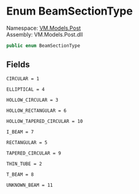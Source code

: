 # <a id="VM_Models_Post_BeamSectionType"></a> Enum BeamSectionType

Namespace: [VM.Models.Post](VM.Models.Post.md)  
Assembly: VM.Models.Post.dll  

```csharp
public enum BeamSectionType
```

## Fields

`CIRCULAR = 1` 

`ELLIPTICAL = 4` 

`HOLLOW_CIRCULAR = 3` 

`HOLLOW_RECTANGULAR = 6` 

`HOLLOW_TAPERED_CIRCULAR = 10` 

`I_BEAM = 7` 

`RECTANGULAR = 5` 

`TAPERED_CIRCULAR = 9` 

`THIN_TUBE = 2` 

`T_BEAM = 8` 

`UNKNOWN_BEAM = 11` 

